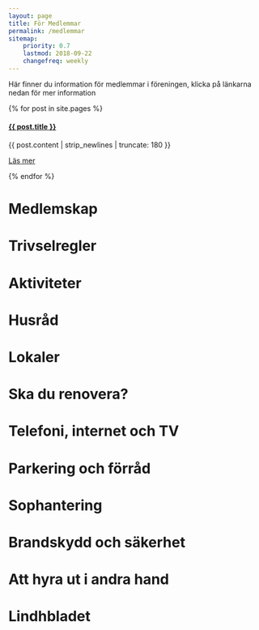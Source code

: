 ```yaml
---
layout: page
title: För Medlemmar
permalink: /medlemmar
sitemap:
    priority: 0.7
    lastmod: 2018-09-22
    changefreq: weekly
---
```

Här finner du information för medlemmar i föreningen, klicka på länkarna nedan för mer information

{% for post in site.pages %}
<p>
<h4>
<a href="{{ post.url }}">
{{ post.title }}
</a>
</h4>

{{ post.content | strip_newlines | truncate: 180 }}
</p>
<a href="{{ post.url | absolute_url }}" class="button">Läs mer</a></li>

{% endfor %}

# Medlemskap

# Trivselregler

# Aktiviteter

# Husråd

# Lokaler

# Ska du renovera?

# Telefoni, internet och TV

# Parkering och förråd

# Sophantering

# Brandskydd och säkerhet

# Att hyra ut i andra hand

# Lindhbladet
